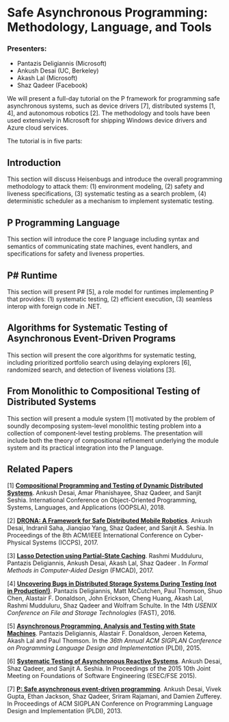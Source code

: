 # Safe Asynchronous Programming: Methodology, Language, and Tools

### Presenters:
- Pantazis Deligiannis (Microsoft)
- Ankush Desai (UC, Berkeley)
- Akash Lal (Microsoft)
- Shaz Qadeer (Facebook)

We will present a full-day tutorial on the P framework for programming safe asynchronous systems, such as device drivers [7], distributed systems [1, 4], and autonomous robotics [2].
The methodology and tools have been used extensively in Microsoft for shipping Windows device drivers 
and Azure cloud services.

The tutorial is in five parts:

## Introduction	

This section will discuss Heisenbugs and introduce the overall programming methodology to attack them: 
(1) environment modeling, (2) safety and liveness specifications, (3) systematic testing as a search problem, 
(4) deterministic scheduler as a mechanism to implement systematic testing.  
	
## P Programming Language
	
This section will introduce the core P language including syntax and semantics of communicating state machines, 
event handlers, and specifications for safety and liveness properties.

## P# Runtime
	
This section will present P# [5], a role model for runtimes implementing P that provides:
(1) systematic testing, 
(2) efficient execution, 
(3) seamless interop with foreign code in .NET.


## Algorithms for Systematic Testing of Asynchronous Event-Driven Programs

This section will present the core algorithms for systematic testing, including 
prioritized portfolio search using delaying explorers [6], randomized search, 
and detection of liveness violations [3]. 

## From Monolithic to Compositional Testing of Distributed Systems
	
This section will present a module system [1] motivated by the problem of soundly 
decomposing system-level monolithic testing problem into a collection of component-level testing problems.
The presentation will include both the theory of compositional refinement underlying the module system and its 
practical integration into the P language.


## Related Papers
[1] **[Compositional Programming and Testing of Dynamic Distributed Systems](http://people.eecs.berkeley.edu/~ankush/assets/papers/modp.pdf)**.
Ankush Desai, Amar Phanishayee, Shaz Qadeer, and Sanjit Seshia.
International Conference on Object-Oriented Programming, Systems, Languages, and Applications (OOPSLA), 2018.

[2] **[DRONA: A Framework for Safe Distributed Mobile Robotics](https://people.eecs.berkeley.edu/~ankush/Papers/drona.pdf)**.
Ankush Desai, Indranil Saha, Jianqiao Yang, Shaz Qadeer, and Sanjit A. Seshia.
In Proceedings of the 8th ACM/IEEE International Conference on Cyber-Physical Systems (ICCPS), 2017.

[3] **[Lasso Detection using Partial-State Caching](https://www.microsoft.com/en-us/research/publication/lasso-detection-using-partial-state-caching-2/)**. Rashmi Mudduluru, Pantazis Deligiannis, Ankush Desai, Akash Lal, Shaz Qadeer . In *Formal Methods in Computer-Aided Design* (FMCAD), 2017.

[4] **[Uncovering Bugs in Distributed Storage Systems During Testing (not in Production!)](https://www.usenix.org/node/194442)**. Pantazis Deligiannis, Matt McCutchen, Paul Thomson, Shuo Chen, Alastair F. Donaldson, John Erickson, Cheng Huang, Akash Lal, Rashmi Mudduluru, Shaz Qadeer and Wolfram Schulte. In the *14th USENIX Conference on File and Storage Technologies* (FAST), 2016.

[5] **[Asynchronous Programming, Analysis and Testing with State Machines](https://dl.acm.org/citation.cfm?id=2737996)**. Pantazis Deligiannis, Alastair F. Donaldson, Jeroen Ketema, Akash Lal and Paul Thomson. In the *36th Annual ACM SIGPLAN Conference on Programming Language Design and Implementation* (PLDI), 2015.

[6] **[Systematic Testing of Asynchronous Reactive Systems](http://people.eecs.berkeley.edu/~ankush/assets/papers/fse-desai.pdf)**.
Ankush Desai, Shaz Qadeer, and Sanjit A. Seshia.
In Proceedings of the 2015 10th Joint Meeting on Foundations of Software Engineering (ESEC/FSE 2015). 

[7] **[P: Safe asynchronous event-driven programming](http://people.eecs.berkeley.edu/~ankush/assets/papers/p.pdf)**.
Ankush Desai, Vivek Gupta, Ethan Jackson, Shaz Qadeer, Sriram Rajamani, and Damien Zufferey.
In Proceedings of ACM SIGPLAN Conference on Programming Language Design and Implementation (PLDI), 2013.
